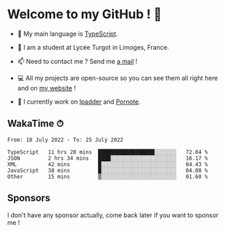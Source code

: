 # Welcome to my GitHub ! 🌃

- 🔭 My main language is [TypeScript](https://www.typescriptlang.org/).

- 🌱 I am a student at Lycée Turgot in Limoges, France.

- 📫 Need to contact me ? Send me <a href="mailto:mikkel@milescode.dev">a mail</a> !

- 💻 All my projects are open-source so you can see them all right here and on <a href="https://www.vexcited.ml">my website</a> !

- 👀 I currently work on [lpadder](https://github.com/Vexcited/lpadder) and [Pornote](https://github.com/Vexcited/Pornote).

## WakaTime ⏱

<!--START_SECTION:waka-->

```text
From: 18 July 2022 - To: 25 July 2022

TypeScript   11 hrs 28 mins  ██████████████████░░░░░░░   72.04 %
JSON         2 hrs 34 mins   ████░░░░░░░░░░░░░░░░░░░░░   16.17 %
XML          42 mins         █░░░░░░░░░░░░░░░░░░░░░░░░   04.43 %
JavaScript   38 mins         █░░░░░░░░░░░░░░░░░░░░░░░░   04.08 %
Other        15 mins         ▒░░░░░░░░░░░░░░░░░░░░░░░░   01.60 %
```

<!--END_SECTION:waka-->

## Sponsors

I don't have any sponsor actually, come back later if you want to sponsor me !

